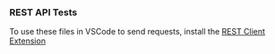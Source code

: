 ### REST API Tests

To use these files in VSCode to send requests, install the [REST Client Extension](https://marketplace.visualstudio.com/items?itemName=humao.rest-client)